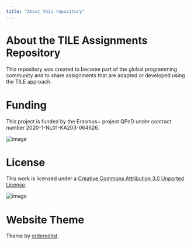 ```yaml
---
title: "About this repository"
...
```


# About the TILE Assignments Repository

This repository was created to become part of the global programming community and to share assignments that are adapted or developed using the TILE approach. 

# Funding

This project is funded by the Erasmus+ project QPeD under contract number 2020-1-NL01-KA203-064626.

![image](/QPED_logo_dark.png)

# License

This work is licensed under a [Creative Commons Attribution 3.0 Unported License](https://creativecommons.org/licenses/by/3.0/).

![image](/Cc-by-icon.png)


# Website Theme

Theme by [orderedlist](https://github.com/orderedlist).